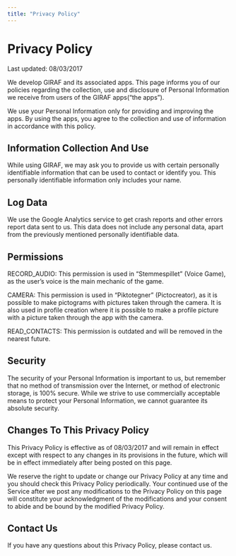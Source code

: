 ```yaml
---
title: "Privacy Policy"
---
```


# Privacy Policy
Last updated: 08/03/2017

We develop GIRAF and its associated apps. This page informs you of our policies regarding the collection, use and disclosure of Personal Information we receive from users of the GIRAF apps(“the apps”).

We use your Personal Information only for providing and improving the apps. By using the apps, you agree to the collection and use of information in accordance with this policy.

## Information Collection And Use

While using GIRAF, we may ask you to provide us with certain personally identifiable information that can be used to contact or identify you. This personally identifiable information only includes your name.

## Log Data

We use the Google Analytics service to get crash reports and other errors report data sent to us.
This data does not include any personal data, apart from the previously mentioned personally identifiable data.

## Permissions

RECORD_AUDIO: This permission is used in “Stemmespillet” (Voice Game), as the user’s voice is the main mechanic of the game.

CAMERA: This permission is used in “Piktotegner” (Pictocreator), as it is possible to make pictograms with pictures taken through the camera. It is also used in profile creation where it is possible to make a profile picture with a picture taken through the app with the camera.

READ_CONTACTS: This permission is outdated and will be removed in the nearest future.

## Security

The security of your Personal Information is important to us, but remember that no method of transmission over the Internet, or method of electronic storage, is 100% secure. While we strive to use commercially acceptable means to protect your Personal Information, we cannot guarantee its absolute security.

## Changes To This Privacy Policy

This Privacy Policy is effective as of 08/03/2017 and will remain in effect except with respect to any changes in its provisions in the future, which will be in effect immediately after being posted on this page.

We reserve the right to update or change our Privacy Policy at any time and you should check this Privacy Policy periodically. Your continued use of the Service after we post any modifications to the Privacy Policy on this page will constitute your acknowledgment of the modifications and your consent to abide and be bound by the modified Privacy Policy.

## Contact Us

If you have any questions about this Privacy Policy, please contact us.
